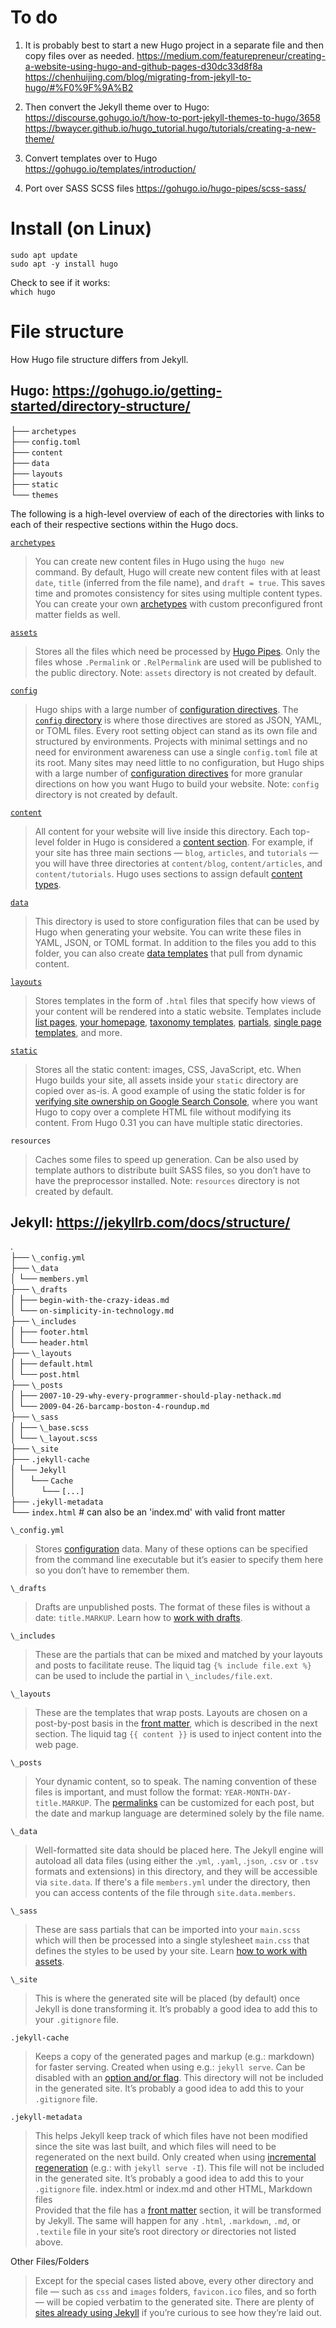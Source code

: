 # To do
1. It is probably best to start a new Hugo project in a separate file and then copy files over as needed.
https://medium.com/featurepreneur/creating-a-website-using-hugo-and-github-pages-d30dc33d8f8a
https://chenhuijing.com/blog/migrating-from-jekyll-to-hugo/#%F0%9F%9A%B2

2. Then convert the Jekyll theme over to Hugo:
https://discourse.gohugo.io/t/how-to-port-jekyll-themes-to-hugo/3658
https://bwaycer.github.io/hugo_tutorial.hugo/tutorials/creating-a-new-theme/

3. Convert templates over to Hugo
https://gohugo.io/templates/introduction/

4. Port over SASS SCSS files
https://gohugo.io/hugo-pipes/scss-sass/


# Install (on Linux)
`sudo apt update` <br>
`sudo apt -y install hugo` <br>

Check to see if it works: <br>
`which hugo`


# File structure
How Hugo file structure differs from Jekyll.

## Hugo: https://gohugo.io/getting-started/directory-structure/
├── `archetypes` <br>
├── `config.toml` <br>
├── `content` <br>
├── `data` <br>
├── `layouts` <br>
├── `static` <br>
└── `themes` <br>

The following is a high-level overview of each of the directories with links to each of their respective sections within the Hugo docs.

[`archetypes`](https://gohugo.io/content-management/archetypes/)
> You can create new content files in Hugo using the `hugo new` command. By default, Hugo will create new content files with at least `date`, `title` (inferred from the file name), and `draft = true`. This saves time and promotes consistency for sites using multiple content types. You can create your own [archetypes](https://gohugo.io/content-management/archetypes/) with custom preconfigured front matter fields as well.

[`assets`](https://gohugo.io/hugo-pipes/introduction/#asset-directory)
> Stores all the files which need be processed by [Hugo Pipes](https://gohugo.io/hugo-pipes/). Only the files whose `.Permalink` or `.RelPermalink` are used will be published to the public directory. Note: `assets` directory is not created by default.

[`config`](https://gohugo.io/getting-started/configuration/)
> Hugo ships with a large number of [configuration directives](https://gohugo.io/getting-started/configuration/#all-configuration-settings). The [`config` directory](https://gohugo.io/getting-started/configuration/#configuration-directory) is where those directives are stored as JSON, YAML, or TOML files. Every root setting object can stand as its own file and structured by environments. Projects with minimal settings and no need for environment awareness can use a single `config.toml` file at its root.
> Many sites may need little to no configuration, but Hugo ships with a large number of [configuration directives](https://gohugo.io/getting-started/configuration/#all-configuration-settings) for more granular directions on how you want Hugo to build your website. Note: `config` directory is not created by default.

[`content`](https://gohugo.io/content-management/organization/)
> All content for your website will live inside this directory. Each top-level folder in Hugo is considered a [content section](https://gohugo.io/content-management/sections/). For example, if your site has three main sections — `blog`, `articles`, and `tutorials` — you will have three directories at `content/blog`, `content/articles`, and `content/tutorials`. Hugo uses sections to assign default [content types](https://gohugo.io/content-management/types/).

[`data`](https://gohugo.io/templates/data-templates/)
> This directory is used to store configuration files that can be used by Hugo when generating your website. You can write these files in YAML, JSON, or TOML format. In addition to the files you add to this folder, you can also create [data templates](https://gohugo.io/templates/data-templates/) that pull from dynamic content.

[`layouts`](https://gohugo.io/templates/)
> Stores templates in the form of `.html` files that specify how views of your content will be rendered into a static website. Templates include [list pages](https://gohugo.io/templates/single-page-templates/), [your homepage](https://gohugo.io/templates/homepage/), [taxonomy templates](https://gohugo.io/templates/taxonomy-templates/), [partials](https://gohugo.io/templates/partials/), [single page templates](https://gohugo.io/templates/single-page-templates/), and more.

[`static`](https://gohugo.io/content-management/static-files/)
> Stores all the static content: images, CSS, JavaScript, etc. When Hugo builds your site, all assets inside your `static` directory are copied over as-is. A good example of using the static folder is for [verifying site ownership on Google Search Console](https://support.google.com/analytics/answer/1142414?hl=en), where you want Hugo to copy over a complete HTML file without modifying its content.
From Hugo 0.31 you can have multiple static directories.

`resources`
> Caches some files to speed up generation. Can be also used by template authors to distribute built SASS files, so you don’t have to have the preprocessor installed. Note: `resources` directory is not created by default.


## Jekyll: https://jekyllrb.com/docs/structure/
. <br>
├── `\_config.yml` <br>
├── `\_data` <br>
│   └── `members.yml` <br>
├── `\_drafts` <br>
│   ├── `begin-with-the-crazy-ideas.md` <br>
│   └── `on-simplicity-in-technology.md` <br>
├── `\_includes` <br>
│   ├── `footer.html` <br>
│   └── `header.html` <br>
├── `\_layouts` <br>
│   ├── `default.html` <br>
│   └── `post.html` <br>
├── `\_posts` <br>
│   ├── `2007-10-29-why-every-programmer-should-play-nethack.md` <br>
│   └── `2009-04-26-barcamp-boston-4-roundup.md` <br>
├── `\_sass` <br>
│   ├── `\_base.scss` <br>
│   └── `\_layout.scss` <br>
├── `\_site` <br>
├── `.jekyll-cache` <br>
│   └── `Jekyll` <br>
│      &emsp; └── `Cache` <br>
│      &emsp; &emsp;     └── `[...]` <br>
├── `.jekyll-metadata` <br>
└── `index.html` # can also be an 'index.md' with valid front matter


`\_config.yml`
> Stores [configuration](https://jekyllrb.com/docs/configuration/) data. Many of these options can be specified from the command line executable but it’s easier to specify them here so you don’t have to remember them. 

`\_drafts`
> Drafts are unpublished posts. The format of these files is without a date: `title.MARKUP`. Learn how to [work with drafts](https://jekyllrb.com/docs/posts/#drafts). 

`\_includes`
> These are the partials that can be mixed and matched by your layouts and posts to facilitate reuse. The liquid tag `{% include file.ext %}` can be used to include the partial in `\_includes/file.ext`. 

`\_layouts`
> These are the templates that wrap posts. Layouts are chosen on a post-by-post basis in the [front matter](https://jekyllrb.com/docs/front-matter/), which is described in the next section. The liquid tag `{{ content }}` is used to inject content into the web page. 

`\_posts`
> Your dynamic content, so to speak. The naming convention of these files is important, and must follow the format: `YEAR-MONTH-DAY-title.MARKUP`. The [permalinks](https://jekyllrb.com/docs/permalinks/) can be customized for each post, but the date and markup language are determined solely by the file name. 

`\_data`
> Well-formatted site data should be placed here. The Jekyll engine will autoload all data files (using either the .`yml`, `.yaml`, .`json`, `.csv` or `.tsv` formats and extensions) in this directory, and they will be accessible via `site.data`. If there's a file `members.yml` under the directory, then you can access contents of the file through `site.data.members`. 

`\_sass`
> These are sass partials that can be imported into your `main.scss` which will then be processed into a single stylesheet `main.css` that defines the styles to be used by your site. Learn [how to work with assets](https://jekyllrb.com/docs/assets/). 

`\_site`
> This is where the generated site will be placed (by default) once Jekyll is done transforming it. It’s probably a good idea to add this to your `.gitignore` file. 

`.jekyll-cache`
> Keeps a copy of the generated pages and markup (e.g.: markdown) for faster serving. Created when using e.g.: `jekyll serve`. Can be disabled with an [option and/or flag](https://jekyllrb.com/docs/configuration/options/). This directory will not be included in the generated site. It’s probably a good idea to add this to your `.gitignore` file. 

`.jekyll-metadata`
> This helps Jekyll keep track of which files have not been modified since the site was last built, and which files will need to be regenerated on the next build. Only created when using [incremental regeneration](https://jekyllrb.com/docs/configuration/incremental-regeneration/) (e.g.: with `jekyll serve -I`). This file will not be included in the generated site. It’s probably a good idea to add this to your `.gitignore` file. 
index.html or index.md and other HTML, Markdown files <br>
> Provided that the file has a [front matter](https://jekyllrb.com/docs/front-matter/) section, it will be transformed by Jekyll. The same will happen for any `.html`, `.markdown`, `.md`, or `.textile` file in your site’s root directory or directories not listed above. 

Other Files/Folders
> Except for the special cases listed above, every other directory and file — such as `css` and `images` folders, `favicon.ico` files, and so forth — will be copied verbatim to the generated site. There are plenty of [sites already using Jekyll](https://jekyllrb.com/showcase/) if you’re curious to see how they’re laid out. 
